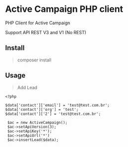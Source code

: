 # Active Campaign PHP client

PHP Client for Active Campaign

Support API REST V3 and V1 (No REST)


## Install

> composer install


## Usage

> Add Lead

```
<?php 

$data['contact']['email'] = 'test@test.com.br';
$data['contact']['org'] = 'test';
$data['contact']['2'] = 'test@test.com.br';

 $ac = new ActiveCampaign();
 $ac->setApiVersion(3);
 $ac->setApiKey('*');
 $ac->setApiUrl('*')
 $ac->insertLead($data);
 
```
 
 




